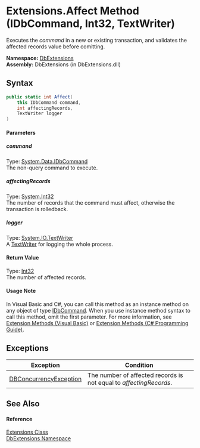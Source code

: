 Extensions.Affect Method (IDbCommand, Int32, TextWriter)
========================================================
Executes the *command* in a new or existing transaction, and validates the affected records value before comitting.

**Namespace:** [DbExtensions][1]  
**Assembly:** DbExtensions (in DbExtensions.dll)

Syntax
------

```csharp
public static int Affect(
	this IDbCommand command,
	int affectingRecords,
	TextWriter logger
)
```

#### Parameters

##### *command*
Type: [System.Data.IDbCommand][2]  
The non-query command to execute.

##### *affectingRecords*
Type: [System.Int32][3]  
The number of records that the command must affect, otherwise the transaction is rolledback.

##### *logger*
Type: [System.IO.TextWriter][4]  
A [TextWriter][4] for logging the whole process.

#### Return Value
Type: [Int32][3]  
The number of affected records.
#### Usage Note
In Visual Basic and C#, you can call this method as an instance method on any object of type [IDbCommand][2]. When you use instance method syntax to call this method, omit the first parameter. For more information, see [Extension Methods (Visual Basic)][5] or [Extension Methods (C# Programming Guide)][6].

Exceptions
----------

Exception                   | Condition                                                          
--------------------------- | ------------------------------------------------------------------ 
[DBConcurrencyException][7] | The number of affected records is not equal to *affectingRecords*. 


See Also
--------

#### Reference
[Extensions Class][8]  
[DbExtensions Namespace][1]  

[1]: ../README.md
[2]: http://msdn.microsoft.com/en-us/library/bt2afddc
[3]: http://msdn.microsoft.com/en-us/library/td2s409d
[4]: http://msdn.microsoft.com/en-us/library/ywxh2328
[5]: http://msdn.microsoft.com/en-us/library/bb384936.aspx
[6]: http://msdn.microsoft.com/en-us/library/bb383977.aspx
[7]: http://msdn.microsoft.com/en-us/library/bsdf9tb2
[8]: README.md